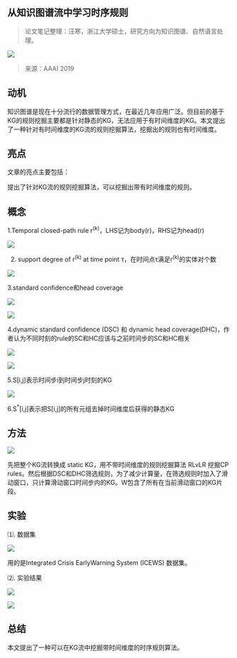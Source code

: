 
## 从知识图谱流中学习时序规则

> 论文笔记整理：汪寒，浙江大学硕士，研究方向为知识图谱、自然语言处理。

![](img/从知识图谱流中学习时序规则.md_1.png)

> 来源：AAAI 2019



## **动机**

知识图谱是现在十分流行的数据管理方式，在最近几年应用广泛。但目前的基于KG的规则挖掘主要都是针对静态的KG，无法应用于有时间维度的KG。本文提出了一种针对有时间维度的KG流的规则挖掘算法，挖掘出的规则也有时间维度。



## **亮点**

文章的亮点主要包括：

提出了针对KG流的规则挖掘算法，可以挖掘出带有时间维度的规则。



## **概念**

1.Temporal closed-path rule r<sup>(k)</sup>，LHS记为body(r)，RHS记为head(r)

![](img/从知识图谱流中学习时序规则.md_2.png)

2. support degree of r<sup>(k)</sup> at time point τ，在时间点τ满足r<sup>(k)</sup>的实体对个数

![](img/从知识图谱流中学习时序规则.md_3.png)

3.standard confidence和head coverage

![](img/从知识图谱流中学习时序规则.md_4.png)

![](img/从知识图谱流中学习时序规则.md_5.png)

4.dynamic standard confidence (DSC) 和 dynamic head coverage(DHC)，作者认为不同时刻的rule的SC和HC应该与之前时间步的SC和HC相关

![](img/从知识图谱流中学习时序规则.md_6.png)

![](img/从知识图谱流中学习时序规则.md_7.png)

5.S[i,j]表示时间步i到时间步j时刻的KG

![](img/从知识图谱流中学习时序规则.md_8.png)

6.S<sup>*</sup>[i,j]表示把S[i,j]的所有元组去掉时间维度后获得的静态KG



## **方法**

![](img/从知识图谱流中学习时序规则.md_9.png)

先把整个KG流转换成 static KG，用不带时间维度的规则挖掘算法 RLvLR 挖掘CP rules。然后根据DSC和DHC筛选规则，为了减少计算量，在筛选规则时加入了滑动窗口，只计算滑动窗口时间步内的KG。W包含了所有在当前滑动窗口的KG片段。



## **实验**                                                                

⑴. 数据集

![](img/从知识图谱流中学习时序规则.md_10.png)

用的是Integrated Crisis EarlyWarning System (ICEWS) 数据集。

⑵. 实验结果

![](img/从知识图谱流中学习时序规则.md_11.png)

![](img/从知识图谱流中学习时序规则.md_12.png)

## **总结**                                                  

本文提出了一种可以在KG流中挖掘带时间维度的时序规则算法。
